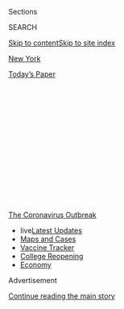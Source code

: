 <div id="app">

<div>

<div>

<div>

<div class="NYTAppHideMasthead css-1q2w90k e1suatyy0">

<div class="section css-ui9rw0 e1suatyy2">

<div class="css-eph4ug er09x8g0">

<div class="css-6n7j50">

</div>

<span class="css-1dv1kvn">Sections</span>

<div class="css-10488qs">

<span class="css-1dv1kvn">SEARCH</span>

</div>

[Skip to content](#site-content)[Skip to site index](#site-index)

</div>

<div id="masthead-section-label" class="css-1wr3we4 eaxe0e00">

[New
York](https://www.nytimes3xbfgragh.onion/section/nyregion)

</div>

<div class="css-10698na e1huz5gh0">

</div>

</div>

<div id="masthead-bar-one" class="section hasLinks css-15hmgas e1csuq9d3">

<div class="css-uqyvli e1csuq9d0">

</div>

<div class="css-1uqjmks e1csuq9d1">

</div>

<div class="css-9e9ivx">

[](https://myaccount.nytimes3xbfgragh.onion/auth/login?response_type=cookie&client_id=vi)

</div>

<div class="css-1bvtpon e1csuq9d2">

[Today’s
Paper](https://www.nytimes3xbfgragh.onion/section/todayspaper)

</div>

</div>

</div>

</div>

<div data-aria-hidden="false">

<div id="site-content" data-role="main">

<div>

<div class="css-1aor85t" style="opacity:0.000000001;z-index:-1;visibility:hidden">

<div class="css-1hqnpie">

<div class="css-epjblv">

<span class="css-17xtcya">[New
York](/section/nyregion)</span><span class="css-x15j1o">|</span><span class="css-fwqvlz">He
Saw ‘No Proof’ Closures Would Curb Virus. Now He Has De Blasio’s
Trust.</span>

</div>

<div class="css-k008qs">

<div class="css-1iwv8en">

<span class="css-18z7m18"></span>

<div>

</div>

</div>

<span class="css-1n6z4y">https://nyti.ms/2yPCrFM</span>

<div class="css-1705lsu">

<div class="css-4xjgmj">

<div class="css-4skfbu" data-role="toolbar" data-aria-label="Social Media Share buttons, Save button, and Comments Panel with current comment count" data-testid="share-tools">

  - 
  - 
  - 
  - 
    
    <div class="css-6n7j50">
    
    </div>

  - 

</div>

</div>

</div>

</div>

</div>

</div>

<div id="NYT_TOP_BANNER_REGION" class="css-13pd83m">

<div>

<div id="styln-prism-menu-1592847958612" class="section interactive-content interactive-size-medium css-1edisqu">

<div class="css-17ih8de interactive-body">

<div id="scroll-container" class="css-1gj85ro">

[<span class="styln-title-wrap"><span class="css-1pje3qr">The
Coronavirus</span><span class="css-1pje3qr">
Outbreak</span></span>](https://www.nytimes3xbfgragh.onion/news-event/coronavirus?action=click&pgtype=Article&state=default&region=TOP_BANNER&context=storylines_menu)

  - <span class="css-kqxiym" data-emphasize="true">live</span>[Latest
    Updates](https://www.nytimes3xbfgragh.onion/2020/08/04/world/coronavirus-cases.html?action=click&pgtype=Article&state=default&region=TOP_BANNER&context=storylines_menu)
  - [Maps and
    Cases](https://www.nytimes3xbfgragh.onion/interactive/2020/us/coronavirus-us-cases.html?action=click&pgtype=Article&state=default&region=TOP_BANNER&context=storylines_menu)
  - [Vaccine
    Tracker](https://www.nytimes3xbfgragh.onion/interactive/2020/science/coronavirus-vaccine-tracker.html?action=click&pgtype=Article&state=default&region=TOP_BANNER&context=storylines_menu)
  - [College
    Reopening](https://www.nytimes3xbfgragh.onion/2020/08/02/us/covid-college-reopening.html?action=click&pgtype=Article&state=default&region=TOP_BANNER&context=storylines_menu)
  - [Economy](https://www.nytimes3xbfgragh.onion/live/2020/08/04/business/stock-market-today-coronavirus?action=click&pgtype=Article&state=default&region=TOP_BANNER&context=storylines_menu)

</div>

</div>

</div>

</div>

</div>

<div id="top-wrapper" class="css-1sy8kpn">

<div id="top-slug" class="css-l9onyx">

Advertisement

</div>

[Continue reading the main
story](#after-top)

<div class="ad top-wrapper" style="text-align:center;height:100%;display:block;min-height:250px">

<div id="top" class="place-ad" data-position="top" data-size-key="top">

</div>

</div>

<div id="after-top">

</div>

</div>

<div>

<div id="sponsor-wrapper" class="css-1hyfx7x">

<div id="sponsor-slug" class="css-19vbshk">

Supported by

</div>

[Continue reading the main
story](#after-sponsor)

<div id="sponsor" class="ad sponsor-wrapper" style="text-align:center;height:100%;display:block">

</div>

<div id="after-sponsor">

</div>

</div>

<div class="css-186x18t">

</div>

<div class="css-1vkm6nb ehdk2mb0">

# He Saw ‘No Proof’ Closures Would Curb Virus. Now He Has De Blasio’s Trust.

</div>

The head of New York City’s public hospitals pushed to keep the city
open in early March. Now the mayor has put him in charge of contact
tracing, deepening a rift with the Health Department.

<div class="css-79elbk" data-testid="photoviewer-wrapper">

<div class="css-z3e15g" data-testid="photoviewer-wrapper-hidden">

</div>

<div class="css-1a48zt4 ehw59r15" data-testid="photoviewer-children">

![<span class="css-16f3y1r e13ogyst0" data-aria-hidden="true">Dr.
Mitchell Katz, left, who came to New York from top health positions in
California, has earned the trust of Mayor Bill de
Blasio.</span><span class="css-cnj6d5 e1z0qqy90" itemprop="copyrightHolder"><span class="css-1ly73wi e1tej78p0">Credit...</span><span><span>Gabriela
Bhaskar for The New York
Times</span></span></span>](https://static01.graylady3jvrrxbe.onion/images/2020/05/15/nyregion/00NYVIRUS-HHC1/00NYVIRUS-HHC1-articleLarge.jpg?quality=75&auto=webp&disable=upscale)

</div>

</div>

<div class="css-18e8msd">

<div class="css-otjvjh epjyd6m0">

<div class="css-1u9l98q ey68jwv0" data-aria-hidden="true">

[![William K.
Rashbaum](https://static01.graylady3jvrrxbe.onion/images/2018/06/13/multimedia/author-william-k-rashbaum/author-william-k-rashbaum-thumbLarge.jpg
"William K. Rashbaum")](https://www.nytimes3xbfgragh.onion/by/william-k-rashbaum)[![J.
David
Goodman](https://static01.graylady3jvrrxbe.onion/images/2018/07/18/nyregion/author-j-david-goodman/author-j-david-goodman-thumbLarge.png
"J. David Goodman")](https://www.nytimes3xbfgragh.onion/by/j-david-goodman)[![Jeffery
C.
Mays](https://static01.graylady3jvrrxbe.onion/images/2018/07/18/multimedia/author-jeffery-c-mays/author-jeffery-c-mays-thumbLarge.png
"Jeffery C. Mays")](https://www.nytimes3xbfgragh.onion/by/jeffery-c-mays)[![Joseph
Goldstein](https://static01.graylady3jvrrxbe.onion/images/2018/07/16/multimedia/author-joseph-goldstein/author-joseph-goldstein-thumbLarge.png
"Joseph Goldstein")](https://www.nytimes3xbfgragh.onion/by/joseph-goldstein)

</div>

<div class="css-1baulvz">

By [<span class="css-1baulvz" itemprop="name">William K.
Rashbaum</span>](https://www.nytimes3xbfgragh.onion/by/william-k-rashbaum),
[<span class="css-1baulvz" itemprop="name">J. David
Goodman</span>](https://www.nytimes3xbfgragh.onion/by/j-david-goodman),
[<span class="css-1baulvz" itemprop="name">Jeffery C.
Mays</span>](https://www.nytimes3xbfgragh.onion/by/jeffery-c-mays) and
[<span class="css-1baulvz last-byline" itemprop="name">Joseph
Goldstein</span>](https://www.nytimes3xbfgragh.onion/by/joseph-goldstein)

</div>

</div>

  - 
    
    <div class="css-ld3wwf e16638kd2">
    
    May 14,
    2020
    
    </div>

  - 
    
    <div class="css-4xjgmj">
    
    <div class="css-d8bdto" data-role="toolbar" data-aria-label="Social Media Share buttons, Save button, and Comments Panel with current comment count" data-testid="share-tools">
    
      - 
      - 
      - 
      - 
        
        <div class="css-6n7j50">
        
        </div>
    
      - 
    
    </div>
    
    </div>

</div>

</div>

<div class="section meteredContent css-1r7ky0e" name="articleBody" itemprop="articleBody">

<div class="css-1fanzo5 StoryBodyCompanionColumn">

<div class="css-53u6y8">

As Mayor Bill de Blasio was resisting calls in March to cancel large
gatherings and slow the spread of the coronavirus in New York City, he
found behind-the-scenes support from a trusted voice: the head of his
public hospital system, Dr. Mitchell Katz.

There was “no proof that closures will help stop the spread,” Dr. Katz
wrote in an email to the mayor’s closest aides. He believed that banning
large events would hurt the economy and sow fear. “If it is not safe to
go to a conference, why is it safe to go to the hospital or ride in the
subway?” he wrote. And, he said, many New Yorkers were going to get
infected anyway.

“We have to accept that unless a vaccine is rapidly developed, large
numbers of people will get infected,” he wrote. “The good thing is
greater than 99 percent will recover without harm. Once people recover
they will have immunity. The immunity will protect the herd.”

For Mr. de Blasio, the arguments in Dr. Katz’s March 10 email, obtained
by The New York Times, appeared to hold sway over the calls for greater
restrictions on daily life from top Health Department officials, who
were alarmed by public health surveillance data pointing toward a
looming outbreak.

</div>

</div>

<div class="css-1fanzo5 StoryBodyCompanionColumn">

<div class="css-53u6y8">

The mayor did not order major closures, including of schools and
restaurants, until almost a week after the email — [a delay that
epidemiologists say allowed the virus to
spread](https://www.nytimes3xbfgragh.onion/2020/04/08/nyregion/new-york-coronavirus-response-delays.html).

</div>

</div>

<div class="css-79elbk" data-testid="photoviewer-wrapper">

<div class="css-z3e15g" data-testid="photoviewer-wrapper-hidden">

</div>

<div class="css-1a48zt4 ehw59r15" data-testid="photoviewer-children">

![<span class="css-16f3y1r e13ogyst0" data-aria-hidden="true">New York’s
subway system, like much in the city, was still operating normally on
March 10, even as calls to shut down the city were
mounting.</span><span class="css-cnj6d5 e1z0qqy90" itemprop="copyrightHolder"><span class="css-1ly73wi e1tej78p0">Credit...</span><span>Dave
Sanders for The New York
Times</span></span>](https://static01.graylady3jvrrxbe.onion/images/2020/05/13/nyregion/00nyvirus-hhc2/merlin_170320284_ec945e83-055f-42e7-b857-79c768940c29-articleLarge.jpg?quality=75&auto=webp&disable=upscale)

</div>

</div>

<div class="css-1fanzo5 StoryBodyCompanionColumn">

<div class="css-53u6y8">

Now, as the crisis in New York City enters the next stage, Mr. de
Blasio, Dr. Katz and Health Department officials are once again
navigating a nasty public fissure.

Health experts fear that their rift may threaten the city’s ability to
limit the spread of the disease once the city — which has seen more than
20,000 people die of the virus — begins to reopen.

The mayor last week shocked the Health Department by taking away its
authority to oversee contact tracing, [giving the
job](https://www.nytimes3xbfgragh.onion/2020/05/07/nyregion/coronavirus-contact-tracing-nyc.html)
to Health and Hospitals, the agency overseen by Dr. Katz. It is a
monumental task: The city must build and run an army of some 2,500
people to track and trace the close contacts of every infected person.

</div>

</div>

<div class="css-1fanzo5 StoryBodyCompanionColumn">

<div class="css-53u6y8">

The mayor’s decision to shift the responsibility to the public hospital
system illustrated how Mr. de Blasio’s faith in Dr. Katz’s leadership
abilities took precedence over the experience and knowledge of his
public health officials, who have clashed with the mayor over a variety
of issues.

Epidemiologists, former public health officials and the city comptroller
criticized the move, pointing out that the Health Department has for
decades expertly performed contact tracing for diseases like
tuberculosis and H.I.V., and had been preparing for two weeks to run the
expanded tracing operation for Covid-19, the disease caused by the
coronavirus.

On Tuesday, the city comptroller, Scott M. Stringer, requested documents
from City Hall as part of a formal investigation into the city’s
response to the pandemic, including its handling of public health
recommendations. On Friday, the City Council will hold a hearing on the
mayor’s decision to give Health and Hospitals control of the contact
tracing effort.

Even the person who ran the city’s hospital system before Dr. Katz
thought the move was a mistake.

“It is a head-scratcher. I can’t figure out the rationale, and I don’t
think it’s worth the risks,” said Stanley Brezenoff, [who was
chosen](https://www.nytimes3xbfgragh.onion/2016/11/08/nyregion/chief-of-new-yorks-struggling-public-hospital-system-is-resigning.html)
by Mr. de Blasio in 2016 to temporarily lead Health and Hospitals. “Just
because they both have ‘health’ in the name doesn’t mean they’re in the
same
business.”

<div id="NYT_MAIN_CONTENT_1_REGION" class="css-9tf9ac">

<div>

<div id="styln-covid-updates-world" class="section interactive-content interactive-size-medium css-1ftcdic">

<div class="css-17ih8de interactive-body">

<div id="styln-briefing-block" data-asset-id="QXJ0aWNsZTpueXQ6Ly9hcnRpY2xlLzNhNGMwYWI5LWIwY2QtNWQwOS1hZTgwLTdjMGU3ZTA1OWQ2OA==">

<div class="briefing-block-header-section">

# [Latest Updates: Global Coronavirus Outbreak](https://www.nytimes3xbfgragh.onion/2020/08/04/world/coronavirus-cases.html?action=click&pgtype=Article&state=default&region=MAIN_CONTENT_1&context=storylines_live_updates)

<div class="briefing-block-ts">

Updated 2020-08-04T19:23:08.893Z

</div>

</div>

  - [Public and private schools in Maryland and elsewhere are divided
    over in-person
    instruction.](https://www.nytimes3xbfgragh.onion/2020/08/04/world/coronavirus-cases.html?action=click&pgtype=Article&state=default&region=MAIN_CONTENT_1&context=storylines_live_updates#link-4825b93)
  - [N.Y.C.’s health commissioner resigns after clashing with the mayor
    over the
    virus.](https://www.nytimes3xbfgragh.onion/2020/08/04/world/coronavirus-cases.html?action=click&pgtype=Article&state=default&region=MAIN_CONTENT_1&context=storylines_live_updates#link-4d1eafa8)
  - [‘Long days, long nights’: Washington prepares for a prolonged fight
    over virus
    relief.](https://www.nytimes3xbfgragh.onion/2020/08/04/world/coronavirus-cases.html?action=click&pgtype=Article&state=default&region=MAIN_CONTENT_1&context=storylines_live_updates#link-6b644638)

<div class="briefing-block-footer">

<div class="briefing-block-footer-meta">

[See more
updates](https://www.nytimes3xbfgragh.onion/2020/08/04/world/coronavirus-cases.html?action=click&pgtype=Article&state=default&region=MAIN_CONTENT_1&context=storylines_live_updates)

</div>

<div class="briefing-block-briefinglinks">

<span>More live coverage:</span>
[Markets](https://www.nytimes3xbfgragh.onion/live/2020/08/04/business/stock-market-today-coronavirus?action=click&pgtype=Article&state=default&region=MAIN_CONTENT_1&context=storylines_live_updates)

</div>

</div>

</div>

</div>

</div>

</div>

</div>

“I’m second to none in my admiration for Mitch’s clinical prowess,” Mr.
Brezenoff added, “but this is a job for the Health Department.”

Dr. Katz, who is well regarded in the hospitals field, declined to
comment for this article. His defenders said it was important to view
his March 10 email about keeping the city open within the context of
that time. Public health experts were wrestling with a highly unusual
series of factors, and there was a wide range of opinions about how to
respond.

The mayor’s press secretary, Freddi Goldstein, when asked about the
March 10 email, said that the mayor had sought advice from many experts,
and that a range of individuals including Dr. Katz and the health
commissioner, Dr. Oxiris Barbot, “gave the best advice based on what
they knew at that time.”

</div>

</div>

<div class="css-1fanzo5 StoryBodyCompanionColumn">

<div class="css-53u6y8">

Ms. Goldstein said the decision to place its new contact tracing corps
under the control of Health and Hospitals was rooted in the need for a
“single, streamlined entity” to manage the program, along with the
city’s diagnostic testing efforts and oversight of care for infected
patients isolated in hotels.

“While the academic and expert knowledge that the Health Department
brings are essential pieces,” Ms. Goldstein said in an email, “the
ability to rely on the organizational infrastructure that H+H brings is
also essential.”

The mayor, she said, wanted the city to “capitalize on both.”

Mr. de Blasio, Dr. Katz and senior city officials have insisted that
Health and Hospitals — a quasi-private organization controlled by the
government — was chosen largely for practical reasons. Because of its
structure, it could hire people and award contracts more quickly than
the Health Department, a city agency that generally must follow city
procurement policies.

But during the coronavirus crisis, the hiring and contracts had already
been taken over by a foundation, the Fund for Public Health in New York,
which works with the Health Department; the city has also streamlined
Covid-19-related spending by suspending typical procurement
requirements.

Ms. Goldstein contended that Health and Hospitals had built-in
advantages, including access to supply chains, clinical surge staffing
contracts, telemedicine and reference lab contracts. It made sense to
give the tracing program to the hospitals, she added, so that the major
components of the city’s future efforts to control the virus — testing,
tracing, isolation — could be run under one roof.

An effective contact tracing program must be up and running before New
Yorkers can begin to safely emerge from their lockdown, public health
officials said. Getting such a system ready is a daunting challenge —
even without any stumbles or political
infighting.

</div>

</div>

<div class="css-79elbk" data-testid="photoviewer-wrapper">

<div class="css-z3e15g" data-testid="photoviewer-wrapper-hidden">

</div>

<div class="css-1a48zt4 ehw59r15" data-testid="photoviewer-children">

<div class="css-1xdhyk6 erfvjey0">

<span class="css-1ly73wi e1tej78p0">Image</span>

<div class="css-zjzyr8">

<div data-testid="lazyimage-container" style="height:257.77777777777777px">

</div>

</div>

</div>

<span class="css-16f3y1r e13ogyst0" data-aria-hidden="true">With the
number of new coronavirus cases decreasing in New York City, an
effective contact tracing system will be necessary to help prevent a new
outbreak as the city
opens.</span><span class="css-cnj6d5 e1z0qqy90" itemprop="copyrightHolder"><span class="css-1ly73wi e1tej78p0">Credit...</span><span>Desiree
Rios for The New York Times</span></span>

</div>

</div>

<div class="css-1fanzo5 StoryBodyCompanionColumn">

<div class="css-53u6y8">

But since taking office in 2014, Mr. de Blasio has found himself
routinely at odds with his own public health officials, differing on
issues including a proposed ban on horse carriages in Central Park and
an outbreak of Legionnaires’ disease in the Bronx.

</div>

</div>

<div class="css-1fanzo5 StoryBodyCompanionColumn">

<div class="css-53u6y8">

Current and former administration officials said the conflict stemmed
from Mr. de Blasio’s apparent distrust of experts and his
dissatisfaction with public health recommendations, which are often
based on scientific analysis of imperfect and at times incomplete
information.

The mayor prizes certainty, decisiveness and directness, aides and
former officials said. Dr. Katz, who came to New York after holding top
public health positions in San Francisco and Los Angeles, often
presented Mr. de Blasio with information in the way the mayor favored.

“He understands the importance of making clear, definitive decisions for
the top elected official he’s working for,” Eric Phillips, the mayor’s
former press secretary who now works in crisis management for the public
relations firm Edelman, said of Dr. Katz. “That’s why the mayor trusts
his judgment. Dr. Katz is not afraid to take a complicated subject, give
his opinion and make a recommendation.”

That dynamic emerged again in the early days of the coronavirus
outbreak. By the second week of March, the city’s public health warning
system — known as [the syndromic surveillance
system](https://a816-health.nyc.gov/hdi/epiquery/visualizations?PageType=ps&PopulationSource=Syndromic)
— began strongly signaling the spread of a flulike illness, officials
said.

City Hall wanted to see firm numbers of positive test results before
ordering closures. Publicly, as well as in guidance to other agencies as
late as March 9, the Health Department was not recommending the closure
of events, like the city’s half marathon, according to an email shared
with The Times.

But inside the department, staff members were deeply concerned that
their warnings were not getting through. Some were ready to walk out in
protest; others were threatening to quit.

</div>

</div>

<div class="css-1fanzo5 StoryBodyCompanionColumn">

<div class="css-53u6y8">

In his March 10 email to top city officials, Dr. Katz made the case that
keeping the city open was the best approach at the time.

“Canceling large gatherings gives people the wrong impression of this
illness,” he wrote. “Many of the events are being canceled anyway, and
fewer people are going out. However, it is very different when the
government starts telling people to do this.”

He wrote that Italy “is having a terrible problem that I do not believe
we will have,” and ended the message by arguing that shutting down
events could create fear among some with mental health issues.

“If even a few people with serious mental illness become more isolated
or fearful due to messaging, we could have more permanent harm than we
currently have with Covid-19,” he wrote in the email, which was sent to
three deputy mayors, top health officials and the budget director.

Ms. Goldstein said Dr. Katz stood by his concern over the harm caused by
isolation to those with mental illness and by his comments on herd
immunity.

<div id="NYT_MAIN_CONTENT_3_REGION" class="css-9tf9ac">

<div>

<div id="styln-prism-freeform-1594220623585" class="section interactive-content interactive-size-medium css-1ftcdic">

<div class="css-17ih8de interactive-body">

<div id="prism-freeform-block-85410" class="css-19mumt8" data-role="complementary" data-storyline="The Coronavirus Outbreak" data-truncated="true" tabindex="0">

<div class="css-a8d9oz">

<div class="css-eb027h">

[](https://www.nytimes3xbfgragh.onion/news-event/coronavirus?action=click&pgtype=Article&state=default&region=MAIN_CONTENT_3&context=storylines_faq)

### The Coronavirus Outbreak ›

#### Frequently Asked Questions

Updated August 4, 2020

  - #### I have antibodies. Am I now immune?
    
      - As of right now,[that seems likely, for at least several
        months.](https://www.nytimes3xbfgragh.onion/2020/07/22/health/covid-antibodies-herd-immunity.html?action=click&pgtype=Article&state=default&region=MAIN_CONTENT_3&context=storylines_faq)
        There have been frightening accounts of people suffering what
        seems to be a second bout of Covid-19. But experts say these
        patients may have a drawn-out course of infection, with the
        virus taking a slow toll weeks to months after initial exposure.
        People infected with the coronavirus typically
        [produce](https://www.nature.com/articles/s41586-020-2456-9)
        immune molecules called antibodies, which are [protective
        proteins made in response to an
        infection](https://www.nytimes3xbfgragh.onion/2020/05/07/health/coronavirus-antibody-prevalence.html?action=click&pgtype=Article&state=default&region=MAIN_CONTENT_3&context=storylines_faq)[.
        These antibodies
        may](https://www.nytimes3xbfgragh.onion/2020/05/07/health/coronavirus-antibody-prevalence.html?action=click&pgtype=Article&state=default&region=MAIN_CONTENT_3&context=storylines_faq)
        last in the body [only two to three
        months](https://www.nature.com/articles/s41591-020-0965-6),
        which may seem worrisome, but that’s perfectly normal after an
        acute infection subsides, said Dr. Michael Mina, an immunologist
        at Harvard University. It may be possible to get the coronavirus
        again, but it’s highly unlikely that it would be possible in a
        short window of time from initial infection or make people
        sicker the second time.

  - #### I’m a small-business owner. Can I get relief?
    
      - The [stimulus bills enacted in
        March](https://www.nytimes3xbfgragh.onion/article/small-business-loans-stimulus-grants-freelancers-coronavirus.html?action=click&pgtype=Article&state=default&region=MAIN_CONTENT_3&context=storylines_faq)
        offer help for the millions of American small businesses. Those
        eligible for aid are businesses and nonprofit organizations with
        fewer than 500 workers, including sole proprietorships,
        independent contractors and freelancers. Some larger companies
        in some industries are also eligible. The help being offered,
        which is being managed by the Small Business Administration,
        includes the Paycheck Protection Program and the Economic Injury
        Disaster Loan program. But lots of folks have [not yet seen
        payouts.](https://www.nytimes3xbfgragh.onion/interactive/2020/05/07/business/small-business-loans-coronavirus.html?action=click&pgtype=Article&state=default&region=MAIN_CONTENT_3&context=storylines_faq)
        Even those who have received help are confused: The rules are
        draconian, and some are stuck sitting on [money they don’t know
        how to
        use.](https://www.nytimes3xbfgragh.onion/2020/05/02/business/economy/loans-coronavirus-small-business.html?action=click&pgtype=Article&state=default&region=MAIN_CONTENT_3&context=storylines_faq)
        Many small-business owners are getting less than they expected
        or [not hearing anything at
        all.](https://www.nytimes3xbfgragh.onion/2020/06/10/business/Small-business-loans-ppp.html?action=click&pgtype=Article&state=default&region=MAIN_CONTENT_3&context=storylines_faq)

  - #### What are my rights if I am worried about going back to work?
    
      - Employers have to provide [a safe
        workplace](https://www.osha.gov/SLTC/covid-19/standards.html)
        with policies that protect everyone equally. [And if one of your
        co-workers tests positive for the coronavirus, the
        C.D.C.](https://www.nytimes3xbfgragh.onion/article/coronavirus-money-unemployment.html?action=click&pgtype=Article&state=default&region=MAIN_CONTENT_3&context=storylines_faq)
        has said that [employers should tell their
        employees](https://www.cdc.gov/coronavirus/2019-ncov/community/guidance-business-response.html)
        -- without giving you the sick employee’s name -- that they may
        have been exposed to the virus.

  - #### Should I refinance my mortgage?
    
      - [It could be a good
        idea,](https://www.nytimes3xbfgragh.onion/article/coronavirus-money-unemployment.html?action=click&pgtype=Article&state=default&region=MAIN_CONTENT_3&context=storylines_faq)
        because mortgage rates have [never been
        lower.](https://www.nytimes3xbfgragh.onion/2020/07/16/business/mortgage-rates-below-3-percent.html?action=click&pgtype=Article&state=default&region=MAIN_CONTENT_3&context=storylines_faq)
        Refinancing requests have pushed mortgage applications to some
        of the highest levels since 2008, so be prepared to get in line.
        But defaults are also up, so if you’re thinking about buying a
        home, be aware that some lenders have tightened their standards.

  - #### What is school going to look like in September?
    
      - It is unlikely that many schools will return to a normal
        schedule this fall, requiring the grind of [online
        learning](https://www.nytimes3xbfgragh.onion/2020/06/05/us/coronavirus-education-lost-learning.html?action=click&pgtype=Article&state=default&region=MAIN_CONTENT_3&context=storylines_faq),
        [makeshift child
        care](https://www.nytimes3xbfgragh.onion/2020/05/29/us/coronavirus-child-care-centers.html?action=click&pgtype=Article&state=default&region=MAIN_CONTENT_3&context=storylines_faq)
        and [stunted
        workdays](https://www.nytimes3xbfgragh.onion/2020/06/03/business/economy/coronavirus-working-women.html?action=click&pgtype=Article&state=default&region=MAIN_CONTENT_3&context=storylines_faq)
        to continue. California’s two largest public school districts —
        Los Angeles and San Diego — said on July 13, that [instruction
        will be remote-only in the
        fall](https://www.nytimes3xbfgragh.onion/2020/07/13/us/lausd-san-diego-school-reopening.html?action=click&pgtype=Article&state=default&region=MAIN_CONTENT_3&context=storylines_faq),
        citing concerns that surging coronavirus infections in their
        areas pose too dire a risk for students and teachers. Together,
        the two districts enroll some 825,000 students. They are the
        largest in the country so far to abandon plans for even a
        partial physical return to classrooms when they reopen in
        August. For other districts, the solution won’t be an
        all-or-nothing approach. [Many
        systems](https://bioethics.jhu.edu/research-and-outreach/projects/eschool-initiative/school-policy-tracker/),
        including the nation’s largest, New York City, are devising
        [hybrid
        plans](https://www.nytimes3xbfgragh.onion/2020/06/26/us/coronavirus-schools-reopen-fall.html?action=click&pgtype=Article&state=default&region=MAIN_CONTENT_3&context=storylines_faq)
        that involve spending some days in classrooms and other days
        online. There’s no national policy on this yet, so check with
        your municipal school system regularly to see what is happening
        in your
community.

<div id="styln-survey-component-85410" class="styln-survey-component" data-surveyname="faq" data-surveystoryline="coronavirus">

</div>

</div>

<div class="css-6mllg9">

</div>

<div class="css-pmm6ed">

<span class="css-5gimkt"></span>

</div>

</div>

</div>

</div>

</div>

</div>

</div>

She added that if there was anything to be second-guessed, it would be
the shifting guidance from the Centers for Disease Control. “The C.D.C.
repeatedly misled us and greatly hampered our ability to catch and
respond to this disease,” she said.

Part of Dr. Katz’s reasoning in March for opposing closures,
particularly of city schools, was that it would lead to health care
workers not showing up to work — a concern shared by leaders of New
York’s private hospitals. Kenneth E. Raske, the president of the
Greater New York Hospital Association, said large gatherings were a
“corollary issue” to the question of closing schools.

</div>

</div>

<div class="css-1fanzo5 StoryBodyCompanionColumn">

<div class="css-53u6y8">

Michael Dowling, the chief executive of Northwell Health, the state’s
largest health care provider, said, “Mitch was asking questions that a
lot of people were asking at that point.”

But Mr. Dowling also recalled that on March 10, the day that Dr. Katz
sent the email, Northwell decided to cancel all of its in-person
executive meetings, after a top hospital leader involved in the pandemic
response tested positive for Covid-19.

That same day, Dr. Katz appeared with the mayor at a news conference at
Bellevue Hospital, one of 11 public hospitals in the city’s system. In
spite of signs that the virus’s presence was growing, Dr. Katz gave an
optimistic report, saying the system was ready to handle a surge in
patients.

</div>

</div>

<div class="css-79elbk" data-testid="photoviewer-wrapper">

<div class="css-z3e15g" data-testid="photoviewer-wrapper-hidden">

</div>

<div class="css-1a48zt4 ehw59r15" data-testid="photoviewer-children">

<div class="css-1xdhyk6 erfvjey0">

<span class="css-1ly73wi e1tej78p0">Image</span>

<div class="css-zjzyr8">

<div data-testid="lazyimage-container" style="height:257.77777777777777px">

</div>

</div>

</div>

<span class="css-16f3y1r e13ogyst0" data-aria-hidden="true">Dr. Katz and
leaders of private hospitals initially did not want city schools to
close because they feared that it might force health care workers to
miss
work.</span><span class="css-cnj6d5 e1z0qqy90" itemprop="copyrightHolder"><span class="css-1ly73wi e1tej78p0">Credit...</span><span>Sarah
Blesener for The New York Times</span></span>

</div>

</div>

<div class="css-1fanzo5 StoryBodyCompanionColumn">

<div class="css-53u6y8">

His confidence — and his arguments in favor of keeping the city open —
increased his stature with the mayor, said two people with knowledge of
City Hall discussions.

His influence grew further during that period in March, as the mayor
sought an expansion of testing and the city began opening testing sites
at public hospitals. The Health Department objected at the time, saying
that outpatient testing sites would draw those with the disease into
contact with those who were not yet infected.

Mr. de Blasio’s decision to take the contact tracing program away from
Health Department leadership may have been the most public example of
their fractured relationship, but their conflicts stretch back to the
mayor’s first term.

</div>

</div>

<div class="css-1fanzo5 StoryBodyCompanionColumn">

<div class="css-53u6y8">

Aides to the mayor, looking to help him deliver a campaign promise to
ban horse-drawn carriages from Central Park, sought assistance from the
Health Department, said Daniel Kass, a former deputy health
commissioner.

“City Hall tried to enlist the Health Department to support the argument
that the stables were unfit, and that horses were injured at a high rate
on the streets in New York,” Mr. Kass said. “The Health Department had
no data to support those arguments.”

The rift widened during the Legionnaires’ disease outbreak in 2015 in
the Bronx that killed 12 people. The Health Department had identified
five buildings in the Bronx as the source of the disease, but Mr. de
Blasio wanted the department to test cooling towers broadly across the
city.

That struck officials as illogical, but Mr. de Blasio was insistent. In
one gathering of roughly 50 people at Lincoln Hospital in the Bronx, the
mayor appeared eager for other city agencies to step in, and he looked
to his buildings commissioner for possible assistance.

“Do you need helicopters?” Mr. de Blasio asked, according to a person
who was present at the meeting. The dumbfounded buildings commissioner
said he did not. Mr. de Blasio upbraided him, and then stormed out of
the meeting.

“The mayor was elected to protect and advocate for New Yorkers — that’s
what he did,” Ms. Goldstein said of the Legionnaires’ episode.

Another flare-up emerged during the coronavirus outbreak, when the mayor
interceded in an argument in late March between Dr. Barbot and Terence
Monahan, the highest-ranking uniformed member of the Police Department.
Chief Monahan had demanded that the Health Department relinquish
hundreds of thousands of protective masks for the police force to use.

</div>

</div>

<div class="css-1fanzo5 StoryBodyCompanionColumn">

<div class="css-53u6y8">

The mayor sided with Chief Monahan; the roughly seven-week-old
confrontation, [reported by The New York
Post](https://nypost.com/2020/05/13/nyc-health-commissioner-wouldnt-supply-nypd-with-masks/)
late Wednesday, led Dr. Barbot to apologize, according to her spokesman.

An official at the Health Department said Dr. Barbot’s remarks came
after Police Department officials had shown up at a secure Health
Department warehouse and tried to commandeer 500,000 N-95 masks that
were earmarked for hospitals. Chief Monahan said in an interview that
the city’s Office of Emergency Management had given the go-ahead to pick
up 250,000 masks; when police showed up to the warehouse, they were told
they were to receive only 50,000 masks.

During the confrontation, Dr. Barbot told Chief Monahan that she did not
“give two rats’ asses about your cops,” according to The Post. The
alleged remark drew vitriolic criticism from police unions, including
the Sergeants Benevolent Association, [which
referred](https://twitter.com/SBANYPD/status/1260730557190848512) to Dr.
Barbot as a “bitch” who had “blood on her hands” in a tweet.

After the mayor’s office intervened, the police were given 250,000
masks.

Mr. de Blasio said on Thursday that he was not previously aware of the
heated argument, and that he planned to discuss it with Dr. Barbot. “If
what was reported was accurate, the commissioner needs to apologize to
the men and women of the N.Y.P.D.,” he said.

The episode was emblematic of the growing rift between City Hall and the
Health Department, a state of affairs that Denis Nash, a professor at
the C.U.N.Y. School of Public Health who served as director of
H.I.V./AIDS surveillance at the Health Department, said was “incredibly
tragic.”

“It seems to be getting worse when we’re in the middle of a public
health crisis,” he said. “I worry that a rift like that could cost many
lives in New York.”

Ashley Southall contributed reporting.

</div>

</div>

</div>

<div>

</div>

<div>

</div>

<div>

</div>

<div>

<div id="bottom-wrapper" class="css-1ede5it">

<div id="bottom-slug" class="css-l9onyx">

Advertisement

</div>

[Continue reading the main
story](#after-bottom)

<div id="bottom" class="ad bottom-wrapper" style="text-align:center;height:100%;display:block;min-height:90px">

</div>

<div id="after-bottom">

</div>

</div>

</div>

</div>

</div>

## Site Index

<div>

</div>

## Site Information Navigation

  - [© <span>2020</span> <span>The New York Times
    Company</span>](https://help.nytimes3xbfgragh.onion/hc/en-us/articles/115014792127-Copyright-notice)

<!-- end list -->

  - [NYTCo](https://www.nytco.com/)
  - [Contact
    Us](https://help.nytimes3xbfgragh.onion/hc/en-us/articles/115015385887-Contact-Us)
  - [Work with us](https://www.nytco.com/careers/)
  - [Advertise](https://nytmediakit.com/)
  - [T Brand Studio](http://www.tbrandstudio.com/)
  - [Your Ad
    Choices](https://www.nytimes3xbfgragh.onion/privacy/cookie-policy#how-do-i-manage-trackers)
  - [Privacy](https://www.nytimes3xbfgragh.onion/privacy)
  - [Terms of
    Service](https://help.nytimes3xbfgragh.onion/hc/en-us/articles/115014893428-Terms-of-service)
  - [Terms of
    Sale](https://help.nytimes3xbfgragh.onion/hc/en-us/articles/115014893968-Terms-of-sale)
  - [Site
    Map](https://spiderbites.nytimes3xbfgragh.onion)
  - [Help](https://help.nytimes3xbfgragh.onion/hc/en-us)
  - [Subscriptions](https://www.nytimes3xbfgragh.onion/subscription?campaignId=37WXW)

</div>

</div>

</div>

</div>
